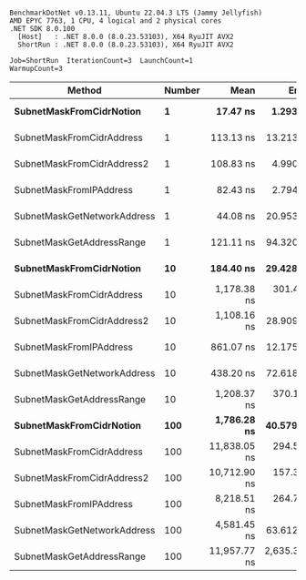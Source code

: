```

BenchmarkDotNet v0.13.11, Ubuntu 22.04.3 LTS (Jammy Jellyfish)
AMD EPYC 7763, 1 CPU, 4 logical and 2 physical cores
.NET SDK 8.0.100
  [Host]   : .NET 8.0.0 (8.0.23.53103), X64 RyuJIT AVX2
  ShortRun : .NET 8.0.0 (8.0.23.53103), X64 RyuJIT AVX2

Job=ShortRun  IterationCount=3  LaunchCount=1  
WarmupCount=3  

```
| Method                      | Number | Mean         | Error        | StdDev     | Min          | Max          | Gen0   | Allocated |
|---------------------------- |------- |-------------:|-------------:|-----------:|-------------:|-------------:|-------:|----------:|
| **SubnetMaskFromCidrNotion**    | **1**      |     **17.47 ns** |     **1.293 ns** |   **0.071 ns** |     **17.39 ns** |     **17.51 ns** | **0.0007** |      **56 B** |
| SubnetMaskFromCidrAddress   | 1      |    113.13 ns |    13.213 ns |   0.724 ns |    112.51 ns |    113.93 ns | 0.0013 |     112 B |
| SubnetMaskFromCidrAddress2  | 1      |    108.83 ns |     4.990 ns |   0.273 ns |    108.65 ns |    109.15 ns | 0.0013 |     112 B |
| SubnetMaskFromIPAddress     | 1      |     82.43 ns |     2.794 ns |   0.153 ns |     82.25 ns |     82.54 ns | 0.0006 |      56 B |
| SubnetMaskGetNetworkAddress | 1      |     44.08 ns |    20.953 ns |   1.149 ns |     43.08 ns |     45.34 ns | 0.0007 |      56 B |
| SubnetMaskGetAddressRange   | 1      |    121.11 ns |    94.320 ns |   5.170 ns |    117.77 ns |    127.07 ns | 0.0019 |     168 B |
| **SubnetMaskFromCidrNotion**    | **10**     |    **184.40 ns** |    **29.428 ns** |   **1.613 ns** |    **182.56 ns** |    **185.60 ns** | **0.0067** |     **560 B** |
| SubnetMaskFromCidrAddress   | 10     |  1,178.38 ns |   301.408 ns |  16.521 ns |  1,168.07 ns |  1,197.44 ns | 0.0134 |    1120 B |
| SubnetMaskFromCidrAddress2  | 10     |  1,108.16 ns |    28.909 ns |   1.585 ns |  1,106.82 ns |  1,109.91 ns | 0.0134 |    1120 B |
| SubnetMaskFromIPAddress     | 10     |    861.07 ns |    12.175 ns |   0.667 ns |    860.44 ns |    861.77 ns | 0.0067 |     560 B |
| SubnetMaskGetNetworkAddress | 10     |    438.20 ns |    72.618 ns |   3.980 ns |    435.16 ns |    442.70 ns | 0.0067 |     560 B |
| SubnetMaskGetAddressRange   | 10     |  1,208.37 ns |   370.165 ns |  20.290 ns |  1,196.16 ns |  1,231.79 ns | 0.0191 |    1680 B |
| **SubnetMaskFromCidrNotion**    | **100**    |  **1,786.28 ns** |    **40.579 ns** |   **2.224 ns** |  **1,783.81 ns** |  **1,788.13 ns** | **0.0668** |    **5600 B** |
| SubnetMaskFromCidrAddress   | 100    | 11,838.05 ns |   294.558 ns |  16.146 ns | 11,824.76 ns | 11,856.02 ns | 0.1221 |   11200 B |
| SubnetMaskFromCidrAddress2  | 100    | 10,712.90 ns |   157.379 ns |   8.626 ns | 10,703.06 ns | 10,719.19 ns | 0.1221 |   11200 B |
| SubnetMaskFromIPAddress     | 100    |  8,218.51 ns |   264.726 ns |  14.511 ns |  8,202.65 ns |  8,231.12 ns | 0.0610 |    5600 B |
| SubnetMaskGetNetworkAddress | 100    |  4,581.45 ns |    63.612 ns |   3.487 ns |  4,578.31 ns |  4,585.20 ns | 0.0610 |    5600 B |
| SubnetMaskGetAddressRange   | 100    | 11,957.77 ns | 2,635.337 ns | 144.452 ns | 11,850.56 ns | 12,122.04 ns | 0.1984 |   16800 B |

